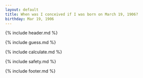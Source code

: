 ```yaml
---
layout: default
title: When was I conceived if I was born on March 19, 1906?
birthday: Mar 19, 1906
---
```


{% include header.md %}

{% include guess.md %}

{% include calculate.md %}

{% include safety.md %}

{% include footer.md %}



